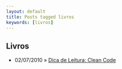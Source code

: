 ```yaml
---
layout: default
title: Posts tagged livros
keywords: [livros]
---
```

<h2 class="category">Livros</h2>
<ul class="posts">
<li>
<p>
<span class="date">02/07/2010</span> &raquo; 
<a href="/blog/dica-de-leitura-clean-code">Dica de Leitura: Clean Code</a>
</p>
</li> 
</ul>

